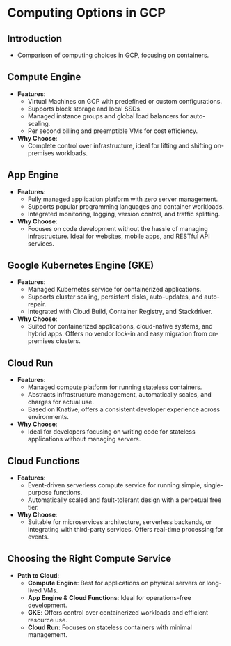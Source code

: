 # Computing Options in GCP

## Introduction
- Comparison of computing choices in GCP, focusing on containers.

## Compute Engine
- **Features**:
  - Virtual Machines on GCP with predefined or custom configurations.
  - Supports block storage and local SSDs.
  - Managed instance groups and global load balancers for auto-scaling.
  - Per second billing and preemptible VMs for cost efficiency.
- **Why Choose**:
  - Complete control over infrastructure, ideal for lifting and shifting on-premises workloads.

## App Engine
- **Features**:
  - Fully managed application platform with zero server management.
  - Supports popular programming languages and container workloads.
  - Integrated monitoring, logging, version control, and traffic splitting.
- **Why Choose**:
  - Focuses on code development without the hassle of managing infrastructure. Ideal for websites, mobile apps, and RESTful API services.

## Google Kubernetes Engine (GKE)
- **Features**:
  - Managed Kubernetes service for containerized applications.
  - Supports cluster scaling, persistent disks, auto-updates, and auto-repair.
  - Integrated with Cloud Build, Container Registry, and Stackdriver.
- **Why Choose**:
  - Suited for containerized applications, cloud-native systems, and hybrid apps. Offers no vendor lock-in and easy migration from on-premises clusters.

## Cloud Run
- **Features**:
  - Managed compute platform for running stateless containers.
  - Abstracts infrastructure management, automatically scales, and charges for actual use.
  - Based on Knative, offers a consistent developer experience across environments.
- **Why Choose**:
  - Ideal for developers focusing on writing code for stateless applications without managing servers.

## Cloud Functions
- **Features**:
  - Event-driven serverless compute service for running simple, single-purpose functions.
  - Automatically scaled and fault-tolerant design with a perpetual free tier.
- **Why Choose**:
  - Suitable for microservices architecture, serverless backends, or integrating with third-party services. Offers real-time processing for events.

## Choosing the Right Compute Service
- **Path to Cloud**:
  - **Compute Engine**: Best for applications on physical servers or long-lived VMs.
  - **App Engine & Cloud Functions**: Ideal for operations-free development.
  - **GKE**: Offers control over containerized workloads and efficient resource use.
  - **Cloud Run**: Focuses on stateless containers with minimal management.
